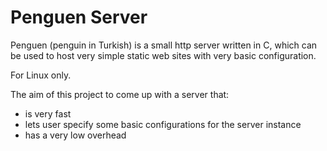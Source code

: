 # Penguen Server

Penguen (penguin in Turkish) is a small http server written in C, which can be used to host very simple static web sites with very basic configuration.

For Linux only.

The aim of this project to come up with a server that:

- is very fast
- lets user specify some basic configurations for the server instance
- has a very low overhead

